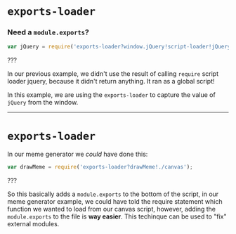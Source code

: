 # `exports-loader`

### Need a `module.exports`?

```js
var jQuery = require('exports-loader?window.jQuery!script-loader!jQuery');
```

???

In our previous example, we didn't use the result of calling `require` script loader jquery, because it didn't return anything.  It ran as a global script!

In this example, we are using the `exports-loader` to capture the value of `jQuery` from the window.

---

# `exports-loader`

In our meme generator we *could* have done this:

```js
var drawMeme = require('exports-loader?drawMeme!./canvas');
```

???

So this basically adds a `module.exports` to the bottom of the script, in our meme generator example, we could have told the require statement which function we wanted to load from our canvas script, however, adding the `module.exports` to the file is **way easier**.  This techinque can be used to "fix" external modules.


